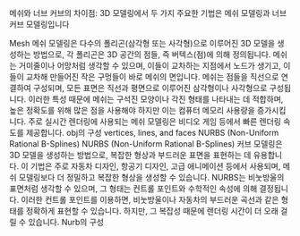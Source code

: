 메쉬와 너브 커브의 차이점:
3D 모델링에서 두 가지 주요한 기법은 메쉬 모델링과 너브 커브 모델링입니다

Mesh
메쉬 모델링은 다수의 폴리곤(삼각형 또는 사각형)으로 이루어진 3D 모델을 생성하는 방법으로, 각 폴리곤은 3D 공간의 점들, 즉 버텍스(점)에 의해 정의됩니다. 메쉬는 거미줄이나 어망처럼 생각할 수 있으며, 이들이 교차하는 지점에서 노드가 생기고, 이들이 교차해 만들어진 작은 구멍들이 바로 메쉬의 면입니다. 메쉬는 점들을 직선으로 연결하여 구성되며, 모든 표면은 직선과 평면으로 이루어진 삼각형이나 사각형으로 구성됩니다. 이러한 특성 때문에 메쉬는 구석진 모양이나 각진 형태를 나타내는 데 적합하며, 높은 정확도를 위해 많은 점을 사용해야 하지만 이는 컴퓨터 메모리 사용량을 증가시킵니다. 주로 실시간 렌더링에 사용되는 메쉬 모델링은 비디오 게임 등에서 빠른 렌더링 속도를 제공합니다. 
obj의 구성 vertices, lines, and faces 
NURBS (Non-Uniform Rational B-Splines) 
NURBS (Non-Uniform Rational B-Splines) 커브 모델링은 3D 모델을 생성하는 방법으로, 복잡한 형상과 부드러운 표면을 표현하는 데 유용합니다. 이 기법은 주로 자동차 디자인, 항공기 디자인, 고급 애니메이션 등에서 사용되며, 메쉬 모델링보다 더 정밀하고 복잡한 형상을 생성할 수 있습니다. NURBS는 비눗방울의 표면처럼 생각할 수 있으며, 그 형태는 컨트롤 포인트와 수학적인 속성에 의해 결정됩니다. 이러한 컨트롤 포인트를 이용하면, 비눗방울이나 자동차의 부드러운 곡선과 같은 형태를 정확하게 표현할 수 있습니다. 하지만, 그 복잡성 때문에 렌더링 시간이 더 오래 걸릴 수 있습니다. 
Nurb의 구성 
